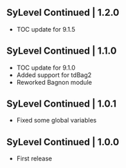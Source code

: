 SyLevel Continued | 1.2.0
-------------------------
- TOC update for 9.1.5

SyLevel Continued | 1.1.0
-------------------------
- TOC update for 9.1.0
- Added support for tdBag2
- Reworked Bagnon module

SyLevel Continued | 1.0.1
-------------------------
- Fixed some global variables

SyLevel Continued | 1.0.0
-------------------------
- First release
